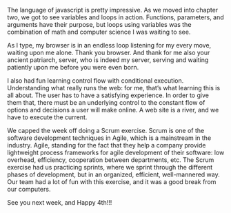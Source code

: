 The language of javascript is pretty impressive. As we moved into chapter two, we got to see variables and loops in action. Functions, parameters, and arguments have their purpose, but loops using variables was the combination of math and computer science I was waiting to see.

As I type, my browser is in an endless loop listening for my every move, waiting upon me alone. Thank you browser. And thank for me also your ancient patriarch, server, who is indeed my server, serving and waiting patiently upon me before you were even born.

I also had fun learning control flow with conditional execution. Understanding what really runs the web: for me, that’s what learning this is all about. The user has to have a satisfying experience. In order to give them that, there must be an underlying control to the constant flow of options and decisions a user will make online. A web site is a river, and we have to execute the current.

We capped the week off doing a Scrum exercise. Scrum is one of the software development techniques in Agile, which is a mainstream in the industry. Agile, standing for the fact that they help a company provide lightweight process frameworks for agile development of their software: low overhead, efficiency, cooperation between departments, etc. The Scrum exercise had us practicing sprints, where we sprint through the different phases of development, but in an organized, efficient, well-mannered way. Our team had a lot of fun with this exercise, and it was a good break from our computers.

See you next week, and Happy 4th!!!